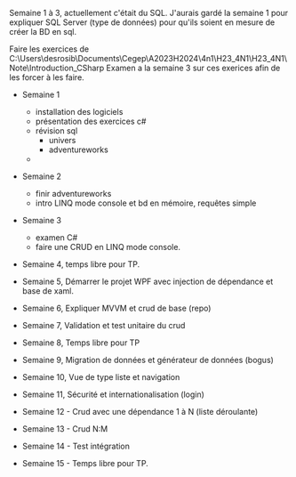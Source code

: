 Semaine 1 à 3, actuellement c'était du SQL. J'aurais gardé la semaine 1 pour expliquer SQL Server (type de données) pour qu'ils soient en mesure de créer la BD en sql.

Faire les exercices de C:\Users\desrosib\Documents\Cegep\A2023H2024\4n1\H23_4N1\H23_4N1\Note\Introduction_CSharp
Examen a la semaine 3 sur ces exerices afin de les forcer à les faire.

* Semaine 1
  * installation des logiciels
  * présentation des exercices c#
  * révision sql 
    * univers
    * adventureworks 
  * 
* Semaine 2
  * finir adventureworks
  * intro LINQ mode console et bd en mémoire, requêtes simple

* Semaine 3
  * examen C#
  * faire une CRUD en LINQ mode console.
  

* Semaine 4, temps libre pour TP.

* Semaine 5, Démarrer le projet WPF avec injection de dépendance et base de xaml. 

* Semaine 6, Expliquer MVVM  et crud de base (repo)

* Semaine 7, Validation et test unitaire du crud

* Semaine 8, Temps libre pour TP

* Semaine 9,  Migration de données et générateur de données (bogus)

* Semaine 10, Vue de type liste et navigation

* Semaine 11, Sécurité et internationalisation (login)

* Semaine 12 - Crud avec une dépendance 1 à N (liste déroulante)

* Semaine 13 - Crud N:M

* Semaine 14 - Test intégration

* Semaine 15 - Temps libre pour TP. 
